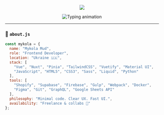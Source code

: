<!-- Nuxt-Style README with Full Stack -->
<meta name="description" content="Mykola Mud | Full Frontend Stack Dev – Vue, Nuxt, Shopify, Tailwind, Supabase">
<meta name="keywords" content="Nuxt Developer, Frontend Dev, Vue, TailwindCSS, Shopify, Liquid, Gulp, Webpack, Firebase, Supabase, GitHub, Ukraine, Mykola Mud">

<!-- 🌊 Nuxt Green Wave -->
<p align="center">
  <img src="https://capsule-render.vercel.app/api?type=waving&color=00DC82&height=150&section=header&text=Mykola%20Mud'&fontColor=ffffff&fontSize=38&animation=twinkling" />
</p>

<!-- ⚡ Typing -->
<p align="center">
  <img src="https://readme-typing-svg.herokuapp.com?font=Fira+Code&size=24&pause=1000&center=true&vCenter=true&color=00DC82&width=900&lines=Nuxt3+%7C+Vue+%7C+TailwindCSS+%7C+Shopify;Building+scalable+UI+with+modern+tools;DX-first+Developer+from+Ukraine" alt="Typing animation" />
</p>

---

### 🧠 `about.js`

```js
const mykola = {
  name: "Mykola Mud",
  role: "Frontend Developer",
  location: "Ukraine 🇺🇦",
  stack: [
    "Vue", "Nuxt", "Pinia", "TailwindCSS", "Vuetify", "Material UI",
    "JavaScript", "HTML5", "CSS3", "Sass", "Liquid", "Python"
  ],
  tools: [
    "Shopify", "Supabase", "Firebase", "Gulp", "Webpack", "Docker",
    "Figma", "Git", "GraphQL", "Google Sheets API"
  ],
  philosophy: "Minimal code. Clear UX. Fast UI.",
  availability: "Freelance & collabs 🤝"
};
